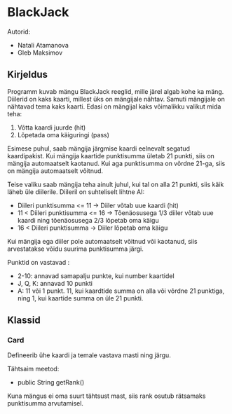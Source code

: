 # BlackJack

Autorid: 
* Natali Atamanova 
* Gleb Maksimov

## Kirjeldus

Programm kuvab mängu BlackJack reeglid, mille järel algab kohe ka mäng. 
Diilerid on kaks kaarti, millest üks on mängijale nähtav. Samuti mängijale on nähtavad tema kaks kaarti.
Edasi on mängijal kaks võimalikku valikut mida teha:
 
 1. Võtta kaardi juurde (hit)
 2. Lõpetada oma käiguringi (pass)
 
 Esimese puhul, saab mängija järgmise kaardi eelnevalt segatud kaardipakist. 
 Kui mängija kaartide punktisumma ületab 21 punkti, siis on mängija automaatselt kaotanud. 
 Kui aga punktisumma on võrdne 21-ga, siis on mängija automaatselt võitnud.
 
 Teise valiku saab mängija teha ainult juhul, kui tal on alla 21 punkti, siis käik läheb üle diilerile.
 Diileril on suhteliselt lihtne AI:
 
 * Diileri punktisumma <= 11 -> Diiler võtab uue kaardi (hit)
 * 11 < Diileri punktisumma <= 16 -> Tõenäosusega 1/3 diiler võtab uue kaardi ning tõenäosusega 2/3 lõpetab oma käigu
 * 16 < Diileri punktisumma -> Diiler lõpetab oma käigu
 
 Kui mängija ega diiler pole automaatselt võitnud või kaotanud, siis arvestatakse võidu suurima punktisumma järgi.
 
Punktid on vastavad :

* 2-10: annavad samapalju punkte, kui number kaartidel
* J, Q, K: annavad 10 punkti
* A: 11 või 1 punkt. 11, kui kaardtide summa on alla või võrdne 21 punktiga, ning 1, kui kaartide summa on üle 21 punkti.

## Klassid

### Card

Defineerib ühe kaardi ja temale vastava masti ning järgu.

Tähtsaim meetod:

* public String getRank()

Kuna mängus ei oma suurt tähtsust mast, siis rank osutub rätsamaks punktisumma arvutamisel.

### 
